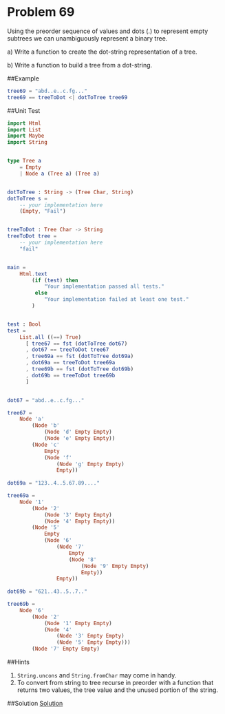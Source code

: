 # Problem 69

Using the preorder sequence of values and dots (.) to represent empty subtrees we can unambiguously represent a binary tree. 

a) Write a function to create the dot-string representation of a tree. 

b) Write a function to build a tree from a dot-string.

##Example
```elm
tree69 = "abd..e..c.fg..."
tree69 == treeToDot <| dotToTree tree69
```
   
##Unit Test
```elm
import Html
import List
import Maybe
import String


type Tree a
    = Empty
    | Node a (Tree a) (Tree a)


dotToTree : String -> (Tree Char, String)
dotToTree s = 
    -- your implementation here
    (Empty, "Fail")


treeToDot : Tree Char -> String
treeToDot tree = 
    -- your implementation here
    "fail"


main =
    Html.text
        (if (test) then
            "Your implementation passed all tests."
         else
            "Your implementation failed at least one test."
        )


test : Bool
test =
    List.all ((==) True)
      [ tree67 == fst (dotToTree dot67)
      , dot67 == treeToDot tree67
      , tree69a == fst (dotToTree dot69a)
      , dot69a == treeToDot tree69a
      , tree69b == fst (dotToTree dot69b)
      , dot69b == treeToDot tree69b
      ]


dot67 = "abd..e..c.fg..."

tree67 = 
    Node 'a'
        (Node 'b'
            (Node 'd' Empty Empty)
            (Node 'e' Empty Empty))
        (Node 'c' 
            Empty 
            (Node 'f' 
                (Node 'g' Empty Empty) 
                Empty))
                
dot69a = "123..4..5.67.89...."      

tree69a = 
    Node '1'
        (Node '2'
            (Node '3' Empty Empty)
            (Node '4' Empty Empty))
        (Node '5' 
            Empty 
            (Node '6' 
                (Node '7' 
                    Empty 
                    (Node '8' 
                        (Node '9' Empty Empty) 
                        Empty))
                Empty))
                
dot69b = "621..43..5..7.."      

tree69b = 
    Node '6'
        (Node '2'
            (Node '1' Empty Empty)
            (Node '4' 
                (Node '3' Empty Empty) 
                (Node '5' Empty Empty)))
        (Node '7' Empty Empty)

```

##Hints
1. ```String.uncons``` and ```String.fromChar``` may come in handy.
2. To convert from string to tree recurse in preorder with a function that returns two values, the tree value and the unused portion of the string. 


##Solution
[Solution](../s/s69.md)